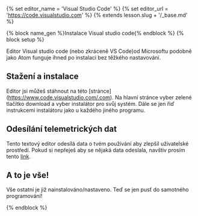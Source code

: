 {% set editor_name = 'Visual Studio Code' %} {% set editor_url = 'https://code.visualstudio.com' %} 
{% extends lesson.slug + '/_base.md' %}

{% block name_gen %}Instalace Visual studio code{% endblock %}
{% block setup %}

Editor Visual studio code (nebo zkráceně VS Code)od Microsoftu podobně jako Atom funguje ihned po instalaci bez těžkého nastavování.

## Stažení a instalace 

Editor jsi můžeš stáhnout na této [stránce] (https://www.code.visualstudio.com/.com). 
Na hlavní stránce vyber zelené tlačítko download a vyber instalátor pro svůj systém. 
Dále se jen řiď instrukcemi instalátoru jako u každého jiného programu. 

## Odesílání telemetrických dat

Tento textový editor odesílá data o tvém používání aby zlepšil uživatelské prostředí. Pokud si nepřeješ aby se nějaká data odeslala, 
navštiv prosím tento [link](https://code.visualstudio.com/docs/supporting/faq#_how-to-disable-telemetry-reporting).

## A to je vše!
Vše ostatní je již nainstalováno/nastaveno. Teď se jen pusť do samotného programování!

{% endblock %}
